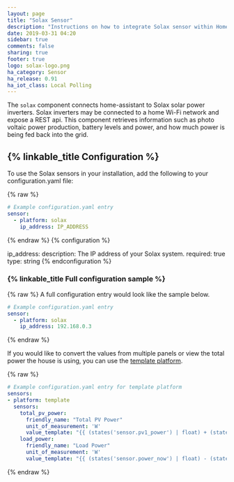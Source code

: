 ```yaml
---
layout: page
title: "Solax Sensor"
description: "Instructions on how to integrate Solax sensor within Home Assistant."
date: 2019-03-31 04:20
sidebar: true
comments: false
sharing: true
footer: true
logo: solax-logo.png
ha_category: Sensor
ha_release: 0.91
ha_iot_class: Local Polling
---
```


The `solax` component connects home-assistant to Solax solar power inverters. Solax inverters may be connected to a home Wi-Fi network and expose a REST api. This component retrieves information such as photo voltaic power production, battery levels and power, and how much power is being fed back into the grid.

## {% linkable_title Configuration %}

To use the Solax sensors in your installation, add the following to your configuration.yaml file:

{% raw %}
```yaml
# Example configuration.yaml entry
sensor:
  - platform: solax
    ip_address: IP_ADDRESS
```
{% endraw %}
{% configuration %}

ip_address:
  description: The IP address of your Solax system.
  required: true
  type: string
{% endconfiguration %}


### {% linkable_title Full configuration sample %}

{% raw %}
A full configuration entry would look like the sample below.


```yaml
# Example configuration.yaml entry
sensor:
  - platform: solax
    ip_address: 192.168.0.3
```
{% endraw %}

If you would like to convert the values from multiple panels or view the total power the house is using, you can use the [template platform](/components/sensor.template/).

{% raw %}
```yaml
# Example configuration.yaml entry for template platform
sensors:
- platform: template
  sensors:
    total_pv_power:
      friendly_name: "Total PV Power"
      unit_of_measurement: 'W'
      value_template: "{{ (states('sensor.pv1_power') | float) + (states('sensor.pv2_power') | float) }}"
    load_power:
      friendly_name: "Load Power"
      unit_of_measurement: 'W'
      value_template: "{{ (states('sensor.power_now') | float) - (states('sensor.exported_power') | float) }}"
```
{% endraw %}
